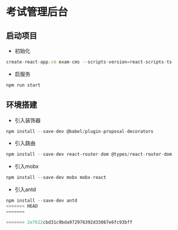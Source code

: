 # 考试管理后台

## 启动项目
- 初始化
```js
create-react-app.cm exam-cms --scripts-version=react-scripts-ts
```

- 启服务
```js
npm run start
```

## 环境搭建
- 引入装饰器
```js
npm install --save-dev @babel/plugin-proposal-decorators
```

- 引入路由
```js
npm install --save-dev react-router-dom @types/react-router-dom
```

- 引入mobx
```js
npm install --save-dev mobx mobx-react
```

- 引入antd
```js
npm install --save-dev antd
<<<<<<< HEAD
=======

>>>>>>> 2e7622cbd31c9bda972976392d33067e6fc93bff
